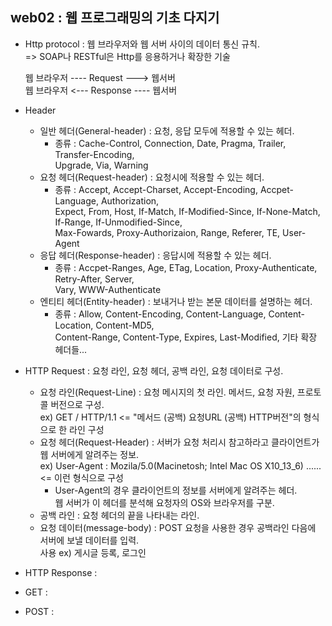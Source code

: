 ## web02 : 웹 프로그래밍의 기초 다지기

  - Http protocol : 웹 브라우저와 웹 서버 사이의 데이터 통신 규칙. </br>
    => SOAP나 RESTful은 Http를 응용하거나 확장한 기술
  
    웹 브라우저 ---- Request ---> 웹서버 </br>
    웹 브라우저 <--- Response ---- 웹서버
    
  - Header
    - 일반 헤더(General-header) : 요청, 응답 모두에 적용할 수 있는 헤더.
      - 종류 : Cache-Control, Connection, Date, Pragma, Trailer, Transfer-Encoding,<br>Upgrade, Via, Warning
    - 요청 헤더(Request-header) : 요청시에 적용할 수 있는 헤더.
      - 종류 : Accept, Accept-Charset, Accept-Encoding, Accpet-Language, Authorization,<br>Expect, From, Host, If-Match, If-Modified-Since, If-None-Match, If-Range, If-Unmodified-Since,<br> Max-Fowards, Proxy-Authorizaion, Range, Referer, TE, User-Agent
    - 응답 헤더(Response-header) : 응답시에 적용할 수 있는 헤더.
      - 종류 : Accpet-Ranges, Age, ETag, Location, Proxy-Authenticate, Retry-After, Server,<br>Vary, WWW-Authenticate
    - 엔티티 헤더(Entity-header) : 보내거나 받는 본문 데이터를 설명하는 헤더.
      - 종류 : Allow, Content-Encoding, Content-Language, Content-Location, Content-MD5,<br> Content-Range, Content-Type, Expires, Last-Modified, 기타 확장 헤더들...
      
  - HTTP Request : 요청 라인, 요청 헤더, 공백 라인, 요청 데이터로 구성.
    - 요청 라인(Request-Line) : 요청 메시지의 첫 라인. 메서드, 요청 자원, 프로토콜 버전으로 구성.<br>
    ex) GET / HTTP/1.1      <= "메서드 (공백) 요청URL (공백) HTTP버전"의 형식으로 한 라인 구성
    - 요청 헤더(Request-Header) : 서버가 요청 처리시 참고하라고 클라이언트가 웹 서버에게 알려주는 정보.<br>
    ex) User-Agent :  Mozila/5.0(Macinetosh; Intel Mac OS X10_13_6) ......    <= 이런 형식으로 구성
      - User-Agent의 경우 클라이언트의 정보를 서버에게 알려주는 헤더.<br>웹 서버가 이 헤더를 분석해 요청자의 OS와 브라우저를 구분.
    - 공백 라인 : 요청 헤더의 끝을 나타내는 라인.
    - 요청 데이터(message-body) : POST 요청을 사용한 경우 공백라인 다음에 서버에 보낼 데이터를 입력.<br> 사용 ex) 게시글 등록, 로그인
  - HTTP Response : 
  
  - GET : 
  - POST :
